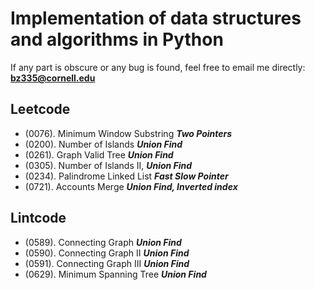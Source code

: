 # Implementation of data structures and algorithms in Python
If any part is obscure or any bug is found, feel free to email me directly: __**bz335@cornell.edu**__

## Leetcode
* (0076). Minimum Window Substring **_Two Pointers_**
* (0200). Number of Islands **_Union Find_**
* (0261). Graph Valid Tree **_Union Find_**
* (0305). Number of Islands II, **_Union Find_**
* (0234). Palindrome Linked List **_Fast Slow Pointer_**
* (0721). Accounts Merge **_Union Find, Inverted index_**

## Lintcode
* (0589). Connecting Graph **_Union Find_**
* (0590). Connecting Graph II **_Union Find_**
* (0591). Connecting Graph III **_Union Find_**
* (0629). Minimum Spanning Tree **_Union Find_**
